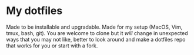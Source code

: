 # My dotfiles

Made to be installable and upgradable. Made for my setup (MacOS, Vim, tmux, bash, git). You are welcome to clone but it _will_ change in unexpected ways that you may not like, better to look around and make a dotfiles repo that works for you or start with a fork.
